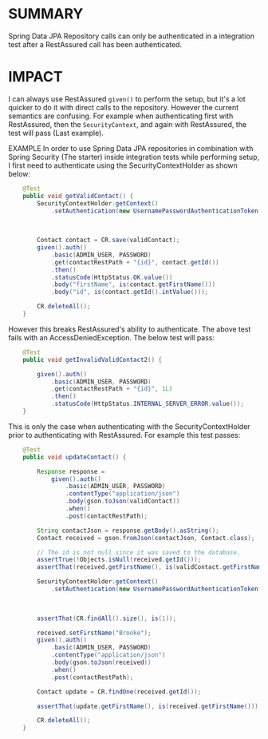

# SUMMARY
Spring Data JPA Repository calls can only be authenticated in a integration test after a RestAssured call has been authenticated.

# IMPACT
I can always use RestAssured `given()` to perform the setup, but it's a lot quicker to do it with direct calls to the repository. However the current semantics are confusing. For example when authenticating first with RestAssured, then the `SecurityContext`, and again with RestAssured, the test will pass (Last example).

EXAMPLE
In order to use Spring Data JPA repositories in combination with Spring Security (The starter) inside integration tests while performing setup, I first need to authenticate using the SecurityContextHolder as shown below:
```java
    @Test
    public void getValidContact() {
        SecurityContextHolder.getContext()
            .setAuthentication(new UsernamePasswordAuthenticationToken(ADMIN_USER,
                                                                       PASSWORD,
                                                                       Collections.singleton(new SimpleGrantedAuthority("ROLE_ADMIN"))));

        Contact contact = CR.save(validContact);
        given().auth()
            .basic(ADMIN_USER, PASSWORD)
            .get(contactRestPath + "{id}", contact.getId())
            .then()
            .statusCode(HttpStatus.OK.value())
            .body("firstName", is(contact.getFirstName()))
            .body("id", is(contact.getId().intValue()));

        CR.deleteAll();
    }
```

However this breaks RestAssured's ability to authenticate. The above test fails with an AccessDeniedException. The below test will pass:
```java
    @Test
    public void getInvalidValidContact2() {

        given().auth()
            .basic(ADMIN_USER, PASSWORD)
            .get(contactRestPath + "{id}", 1L)
            .then()
            .statusCode(HttpStatus.INTERNAL_SERVER_ERROR.value());
    }
```
This is only the case when authenticating with the SecurityContextHolder prior to authenticating with RestAssured. For example this test passes:
```java
    @Test
    public void updateContact() {

        Response response =
            given().auth()
                .basic(ADMIN_USER, PASSWORD)
                .contentType("application/json")
                .body(gson.toJson(validContact))
                .when()
                .post(contactRestPath);

        String contactJson = response.getBody().asString();
        Contact received = gson.fromJson(contactJson, Contact.class);

        // The id is not null since it was saved to the database.
        assertTrue(!Objects.isNull(received.getId()));
        assertThat(received.getFirstName(), is(validContact.getFirstName()));

        SecurityContextHolder.getContext()
            .setAuthentication(new UsernamePasswordAuthenticationToken(ADMIN_USER,
                                                                       PASSWORD,
                                                                       Collections.singleton(new SimpleGrantedAuthority("ROLE_ADMIN"))));

        assertThat(CR.findAll().size(), is(1));

        received.setFirstName("Brooke");
        given().auth()
            .basic(ADMIN_USER, PASSWORD)
            .contentType("application/json")
            .body(gson.toJson(received))
            .when()
            .post(contactRestPath);

        Contact update = CR.findOne(received.getId());

        assertThat(update.getFirstName(), is(received.getFirstName()));

        CR.deleteAll();
    }

```
